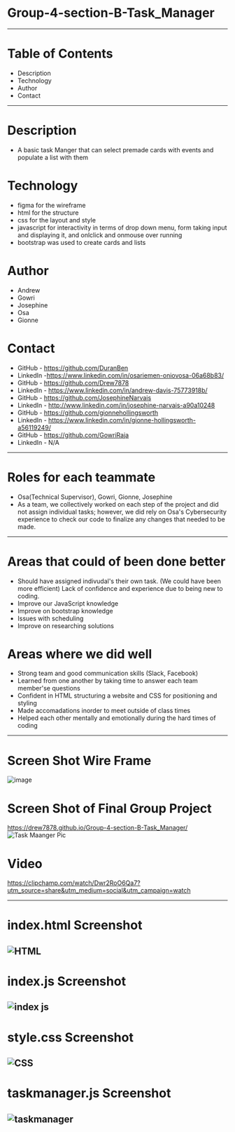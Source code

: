 # Group-4-section-B-Task_Manager
-----------------------------------------------------------------------------------------------------------------------------------------------------------------------
# Table of Contents
* Description
* Technology
* Author
* Contact
-----------------------------------------------------------------------------------------------------------------------------------------------------------------------
# Description
* A basic task Manger that can select premade cards with events and populate a list with them
# Technology
*  figma for the wireframe
*  html for the structure
*  css for the layout and style
*  javascript for interactivity in terms of drop down menu, form taking input and displaying it, and onlclick and onmouse over running
*  bootstrap was used to create cards and lists
# Author
* Andrew
* Gowri
* Josephine
* Osa
* Gionne
# Contact
* GitHub - https://github.com/DuranBen
* LinkedIn -https://www.linkedin.com/in/osariemen-oniovosa-06a68b83/
* GitHub - https://github.com/Drew7878
* LinkedIn - https://www.linkedin.com/in/andrew-davis-75773918b/
* GitHub - https://github.com/JosephineNarvais
* LinkedIn - http://www.linkedin.com/in/josephine-narvais-a90a10248
* GitHub - https://github.com/gionnehollingsworth
* LinkedIn - https://www.linkedin.com/in/gionne-hollingsworth-a56119249/
* GitHub - https://github.com/GowriRaja
* LinkedIn - N/A
-----------------------------------------------------------------------------------------------------------------------------------------------------------------------
# Roles for each teammate
* Osa(Technical Supervisor), Gowri, Gionne, Josephine
* As a team, we collectively worked on each step of the project and did not assign individual tasks; however, we did rely on Osa's Cybersecurity experience to check our code to finalize any changes that needed to be made.
-----------------------------------------------------------------------------------------------------------------------------------------------------------------------
# Areas that could of been done better
* Should have assigned indivudal's their own task. (We could have been more efficient) Lack of confidence and experience due to being new to coding.
* Improve our JavaScript knowledge
* Improve on bootstrap knowledge
* Issues with scheduling 
* Improve on researching solutions
# Areas where we did well
* Strong team and good communication skills (Slack, Facebook)
* Learned from one another by taking time to answer each team member'se questions
* Confident in HTML structuring a website and CSS for positioning and styling
* Made accomadations inorder to meet outside of class times
* Helped each other mentally and emotionally during the hard times of coding
-----------------------------------------------------------------------------------------------------------------------------------------------------------------------
# Screen Shot Wire Frame
![image](https://user-images.githubusercontent.com/105463875/206602502-e416b2ec-a920-4275-be0b-e50484bc19a1.png)
# Screen Shot of Final Group Project
https://drew7878.github.io/Group-4-section-B-Task_Manager/
![Task Maanger Pic](https://user-images.githubusercontent.com/111025323/206808047-f00c4f48-8f6d-4186-8233-485a78091250.jpg)

  
# Video
https://clipchamp.com/watch/Dwr2RoO6Qa7?utm_source=share&utm_medium=social&utm_campaign=watch

-----------------------------------------------------------------------------------------------------------------------------------------------------------------------
# index.html Screenshot
![HTML](https://user-images.githubusercontent.com/111025323/206932484-3c215137-8910-4cba-abbb-f295524f8f78.jpg)
-----------------------------------------------------------------------------------------------------------------------------------------------------------------------
# index.js Screenshot
![index js](https://user-images.githubusercontent.com/111025323/206932525-d1c8b42b-b4ae-437b-9482-85a83684bb8f.jpg)
-----------------------------------------------------------------------------------------------------------------------------------------------------------------------
# style.css Screenshot
![CSS](https://user-images.githubusercontent.com/111025323/206932580-76a6211f-9604-4fe2-8cd5-088f4470bc1e.jpg)
-----------------------------------------------------------------------------------------------------------------------------------------------------------------------
# taskmanager.js Screenshot
![taskmanager](https://user-images.githubusercontent.com/111025323/206932601-f3c9f8f2-4968-450b-ac50-1adcf24b83e7.jpg)
-----------------------------------------------------------------------------------------------------------------------------------------------------------------------

